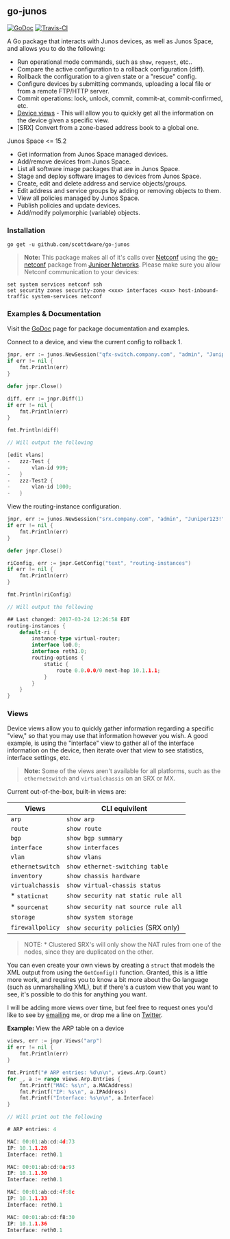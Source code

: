## go-junos
[![GoDoc](https://godoc.org/github.com/scottdware/go-junos?status.svg)](https://godoc.org/github.com/scottdware/go-junos) [![Travis-CI](https://travis-ci.org/scottdware/go-junos.svg?branch=master)](https://travis-ci.org/scottdware/go-junos)

A Go package that interacts with Junos devices, as well as Junos Space, and allows you to do the following:

* Run operational mode commands, such as `show`, `request`, etc..
* Compare the active configuration to a rollback configuration (diff).
* Rollback the configuration to a given state or a "rescue" config.
* Configure devices by submitting commands, uploading a local file or from a remote FTP/HTTP server.
* Commit operations: lock, unlock, commit, commit-at, commit-confirmed, etc.
* [Device views][views] - This will allow you to quickly get all the information on the device given a specific view.
* [SRX] Convert from a zone-based address book to a global one.

Junos Space <= 15.2

* Get information from Junos Space managed devices.
* Add/remove devices from Junos Space.
* List all software image packages that are in Junos Space.
* Stage and deploy software images to devices from Junos Space.
* Create, edit and delete address and service objects/groups.
* Edit address and service groups by adding or removing objects to them.
* View all policies managed by Junos Space.
* Publish policies and update devices.
* Add/modify polymorphic (variable) objects.

### Installation
`go get -u github.com/scottdware/go-junos`

> **Note:** This package makes all of it's calls over [Netconf][netconf-rfc] using the [go-netconf][go-netconf] package from
 [Juniper Networks][juniper]. Please make sure you allow Netconf communication to your devices:
```
set system services netconf ssh
set security zones security-zone <xxx> interfaces <xxx> host-inbound-traffic system-services netconf
```

### Examples & Documentation
Visit the [GoDoc][godoc-go-junos] page for package documentation and examples.

Connect to a device, and view the current config to rollback 1.
```Go
jnpr, err := junos.NewSession("qfx-switch.company.com", "admin", "Juniper123!")
if err != nil {
    fmt.Println(err)
}

defer jnpr.Close()

diff, err := jnpr.Diff(1)
if err != nil {
    fmt.Println(err)
}

fmt.Println(diff)

// Will output the following

[edit vlans]
-   zzz-Test {
-       vlan-id 999;
-   }
-   zzz-Test2 {
-       vlan-id 1000;
-   }
```

View the routing-instance configuration.
```Go
jnpr, err := junos.NewSession("srx.company.com", "admin", "Juniper123!")
if err != nil {
    fmt.Println(err)
}

defer jnpr.Close()

riConfig, err := jnpr.GetConfig("text", "routing-instances")
if err != nil {
    fmt.Println(err)
}

fmt.Println(riConfig)

// Will output the following

## Last changed: 2017-03-24 12:26:58 EDT
routing-instances {
    default-ri {
        instance-type virtual-router;
        interface lo0.0;
        interface reth1.0;
        routing-options {
            static {
                route 0.0.0.0/0 next-hop 10.1.1.1;
            }
        }
    }
}
```

### Views
Device views allow you to quickly gather information regarding a specific "view," so that you may use that information
however you wish. A good example, is using the "interface" view to gather all of the interface information on the device,
then iterate over that view to see statistics, interface settings, etc.

> **Note:** Some of the views aren't available for all platforms, such as the `ethernetswitch` and `virtualchassis` on an SRX or MX.

Current out-of-the-box, built-in views are:

Views | CLI equivilent
--- | ---
`arp` | `show arp`
`route` | `show route`
`bgp` | `show bgp summary`
`interface` | `show interfaces`
`vlan` | `show vlans`
`ethernetswitch` | `show ethernet-switching table`
`inventory` | `show chassis hardware`
`virtualchassis` | `show virtual-chassis status`
* `staticnat` | `show security nat static rule all`
* `sourcenat` | `show security nat source rule all`
`storage` | `show system storage`
`firewallpolicy` | `show security policies` (SRX only)

>NOTE: * Clustered SRX's will only show the NAT rules from one of the nodes, since they are duplicated on the other.

You can even create your own views by creating a `struct` that models the XML output from using the `GetConfig()` function. Granted,
this is a little more work, and requires you to know a bit more about the Go language (such as unmarshalling XML), but if there's a custom
view that you want to see, it's possible to do this for anything you want.

I will be adding more views over time, but feel free to request ones you'd like to see by [emailing](mailto:scottdware@gmail.com) me, or drop
me a line on [Twitter](https://twitter.com/scottdware).

**Example:** View the ARP table on a device
```Go
views, err := jnpr.Views("arp")
if err != nil {
    fmt.Println(err)
}

fmt.Printf("# ARP entries: %d\n\n", views.Arp.Count)
for _, a := range views.Arp.Entries {
    fmt.Printf("MAC: %s\n", a.MACAddress)
    fmt.Printf("IP: %s\n", a.IPAddress)
    fmt.Printf("Interface: %s\n\n", a.Interface)
}

// Will print out the following

# ARP entries: 4

MAC: 00:01:ab:cd:4d:73
IP: 10.1.1.28
Interface: reth0.1

MAC: 00:01:ab:cd:0a:93
IP: 10.1.1.30
Interface: reth0.1

MAC: 00:01:ab:cd:4f:8c
IP: 10.1.1.33
Interface: reth0.1

MAC: 00:01:ab:cd:f8:30
IP: 10.1.1.36
Interface: reth0.1
```

[netconf-rfc]: https://tools.ietf.org/html/rfc6241
[go-netconf]: https://github.com/Juniper/go-netconf
[juniper]: http://www.juniper.net
[godoc-go-junos]: https://godoc.org/github.com/scottdware/go-junos
[views]: https://github.com/scottdware/go-junos#views

